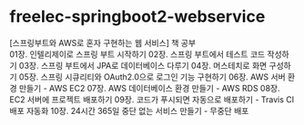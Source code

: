 # freelec-springboot2-webservice
[스프링부트와 AWS로 혼자 구현하는 웹 서비스] 책 공부 </br>
01장. 인텔리제이로 스프링 부트 시작하기
02장. 스프링 부트에서 테스트 코드 작성하기
03장. 스프링 부트에서 JPA로 데이터베이스 다루기
04장. 머스테치로 화면 구성하기
05장. 스프링 시큐리티와 OAuth2.0으로 로그인 기능 구현하기
06장. AWS 서버 환경 만들기 - AWS EC2
07장. AWS 데이터베이스 환경 만들기 - AWS RDS
08장. EC2 서버에 프로젝트 배포하기
09장. 코드가 푸시되면 자동으로 배포하기 - Travis CI 배포 자동화
10장. 24시간 365일 중단 없는 서비스 만들기 - 무중단 배포
